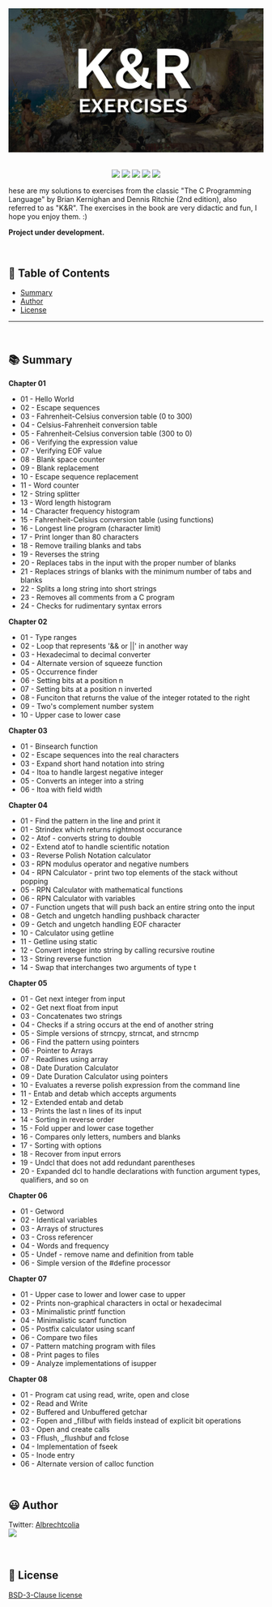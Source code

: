 
<div align='center'>


<img src="images/banner.jpg" >

</div>

<br>

<p align="center">
    <img src="https://badgen.net/badge/love level/7 of 10/purple" >
    <img src="https://img.shields.io/github/languages/count/albrechtcolia/c-learning?color=%23f34b7d" >
    <img src="https://img.shields.io/github/directory-file-count/albrechtcolia/c-learning" >
    <img src="https://img.shields.io/github/repo-size/albrechtcolia/c-learning" >
    <img src="https://img.shields.io/github/license/albrechtcolia/c-learning" >
</p>

hese are my solutions to exercises from the classic "The C Programming Language" by Brian Kernighan and Dennis Ritchie (2nd edition), also referred to as "K&R".
The exercises in the book are very didactic and fun, I hope you enjoy them. :)

<b>Project under development.</b>

<br>

:bookmark_tabs: Table of Contents
-----
* [Summary](#books-summary)
* [Author](#smiley-author)
* [License](#scroll-license)
-----

<br>

:books: Summary
---

<b>Chapter 01</b>
- 01 - Hello World
- 02 - Escape sequences
- 03 - Fahrenheit-Celsius conversion table (0 to 300)
- 04 - Celsius-Fahrenheit conversion table
- 05 - Fahrenheit-Celsius conversion table (300 to 0)
- 06 - Verifying the expression value
- 07 - Verifying EOF value
- 08 - Blank space counter
- 09 - Blank replacement
- 10 - Escape sequence replacement
- 11 - Word counter
- 12 - String splitter
- 13 - Word length histogram
- 14 - Character frequency histogram
- 15 - Fahrenheit-Celsius conversion table (using functions)
- 16 - Longest line program (character limit)
- 17 - Print longer than 80 characters
- 18 - Remove trailing blanks and tabs
- 19 - Reverses the string
- 20 - Replaces tabs in the input with the proper number of blanks
- 21 - Replaces strings of blanks with the minimum number of tabs and blanks
- 22 - Splits a long string into short strings
- 23 - Removes all comments from a C program
- 24 - Checks for rudimentary syntax errors 

<b>Chapter 02</b>
- 01 - Type ranges
- 02 - Loop that represents '&& or ||' in another way
- 03 - Hexadecimal to decimal converter
- 04 - Alternate version of squeeze function
- 05 - Occurrence finder
- 06 - Setting bits at a position n
- 07 - Setting bits at a position n inverted
- 08 - Funciton that returns the value of the integer rotated to the right
- 09 - Two's complement number system
- 10 - Upper case to lower case

<b>Chapter 03</b>
- 01 - Binsearch function
- 02 - Escape sequences into the real characters
- 03 - Expand short hand notation into string
- 04 - Itoa to handle largest negative integer
- 05 - Converts an integer into a string
- 06 - Itoa with field width

<b>Chapter 04</b>
- 01 - Find the pattern in the line and print it
- 01 - Strindex which returns rightmost occurance
- 02 - Atof - converts string to double
- 02 - Extend atof to handle scientific notation
- 03 - Reverse Polish Notation calculator 
- 03 - RPN modulus operator and negative numbers
- 04 - RPN Calculator - print two top elements of the stack without popping
- 05 - RPN Calculator with mathematical functions
- 06 - RPN Calculator with variables
- 07 - Function ungets that will push back an entire string onto the input
- 08 - Getch and ungetch handling pushback character
- 09 - Getch and ungetch handling EOF character
- 10 - Calculator using getline
- 11 - Getline using static
- 12 - Convert integer into string by calling recursive routine
- 13 - String reverse function
- 14 - Swap that interchanges two arguments of type t

<b>Chapter 05</b>
- 01 - Get next integer from input
- 02 - Get next float from input
- 03 - Concatenates two strings
- 04 - Checks if a string occurs at the end of another string
- 05 - Simple versions of strncpy, strncat, and strncmp
- 06 - Find the pattern using pointers
- 06 - Pointer to Arrays
- 07 - Readlines using array
- 08 - Date Duration Calculator
- 09 - Date Duration Calculator using pointers
- 10 - Evaluates a reverse polish expression from the command line
- 11 - Entab and detab which accepts arguments
- 12 - Extended entab and detab
- 13 - Prints the last n lines of its input
- 14 - Sorting in reverse order
- 15 - Fold upper and lower case together
- 16 - Compares only letters, numbers and blanks
- 17 - Sorting with options
- 18 - Recover from input errors
- 19 - Undcl that does not add redundant parentheses
- 20 - Expanded dcl to handle declarations with function argument types, qualifiers, and so on

<b>Chapter 06</b>
- 01 - Getword
- 02 - Identical variables
- 03 - Arrays of structures
- 03 - Cross referencer
- 04 - Words and frequency
- 05 - Undef - remove name and definition from table
- 06 - Simple version of the #define processor

<b>Chapter 07</b>
- 01 - Upper case to lower and lower case to upper
- 02 - Prints non-graphical characters in octal or hexadecimal
- 03 - Minimalistic printf function
- 04 - Minimalistic scanf function
- 05 - Postfix calculator using scanf
- 06 - Compare two files
- 07 - Pattern matching program with files
- 08 - Print pages to files
- 09 - Analyze implementations of isupper

<b>Chapter 08</b>
- 01 - Program cat using read, write, open and close
- 02 - Read and Write
- 02 - Buffered and Unbuffered getchar
- 02 - Fopen and _fillbuf with fields instead of explicit bit operations
- 03 - Open and create calls
- 03 - Fflush, _flushbuf and fclose
- 04 - Implementation of fseek 
- 05 - Inode entry
- 06 - Alternate version of calloc function

<br>

:smiley: Author
---

Twitter: [Albrechtcolia](https://twitter.com/albrechtcolia)<br>
<a href="https://github.com/albrechtcolia" ><img src="https://github.com/albrechtcolia.png?size=200" height="100" /></a>

<br>

:scroll: License
---

[BSD-3-Clause license](license)
